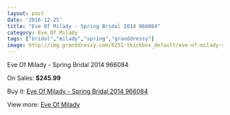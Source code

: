 ```yaml
---
layout: post
date: '2016-12-25'
title: "Eve Of Milady - Spring Bridal 2014 966084"
category: Eve Of Milady
tags: ["bridal","milady","spring","granddressy"]
image: http://img.granddressy.com/8251-thickbox_default/eve-of-milady-spring-bridal-2014-966084.jpg
---
```

Eve Of Milady - Spring Bridal 2014 966084

On Sales: **$245.99**
<a href="https://www.granddressy.com/en/eve-of-milady/7481-eve-of-milady-spring-bridal-2014-966084.html"><amp-img layout="responsive" width="600" height="600" src="//img.granddressy.com/8251-thickbox_default/eve-of-milady-spring-bridal-2014-966084.jpg" alt="Eve Of Milady - Spring Bridal 2014 966084 0" /></a>

Buy it: [Eve Of Milady - Spring Bridal 2014 966084](https://www.granddressy.com/en/eve-of-milady/7481-eve-of-milady-spring-bridal-2014-966084.html "Eve Of Milady - Spring Bridal 2014 966084")

View more: [Eve Of Milady](https://www.granddressy.com/en/44-eve-of-milady "Eve Of Milady")